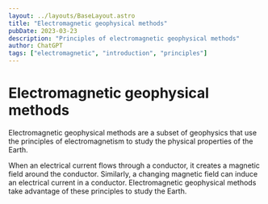 ```yaml
---
layout: ../layouts/BaseLayout.astro
title: "Electromagnetic geophysical methods"
pubDate: 2023-03-23
description: "Principles of electromagnetic geophysical methods"
author: ChatGPT
tags: ["electromagnetic", "introduction", "principles"]
---
```


# Electromagnetic geophysical methods

Electromagnetic geophysical methods are a subset of geophysics that use the principles of electromagnetism to study the physical properties of the Earth.

When an electrical current flows through a conductor, it creates a magnetic field around the conductor. Similarly, a changing magnetic field can induce an electrical current in a conductor. Electromagnetic geophysical methods take advantage of these principles to study the Earth.
